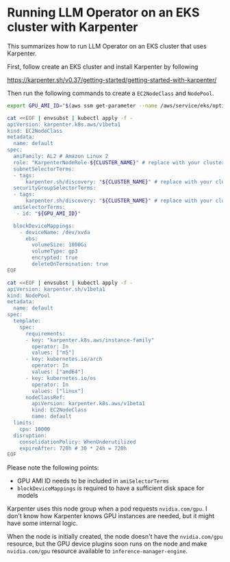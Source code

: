 # Running LLM Operator on an EKS cluster with Karpenter

This summarizes how to run LLM Operator on an EKS cluster that uses
Karpenter.

First, follow create an EKS cluster and install Karpenter by following

https://karpenter.sh/v0.37/getting-started/getting-started-with-karpenter/

Then run the following commands to create a `EC2NodeClass` and `NodePool`.

```bash
export GPU_AMI_ID="$(aws ssm get-parameter --name /aws/service/eks/optimized-ami/${K8S_VERSION}/amazon-linux-2-gpu/recommended/image_id --query Parameter.Value --output text)"

cat <<EOF | envsubst | kubectl apply -f -
apiVersion: karpenter.k8s.aws/v1beta1
kind: EC2NodeClass
metadata:
  name: default
spec:
  amiFamily: AL2 # Amazon Linux 2
  role: "KarpenterNodeRole-${CLUSTER_NAME}" # replace with your cluster name
  subnetSelectorTerms:
  - tags:
      karpenter.sh/discovery: "${CLUSTER_NAME}" # replace with your cluster name
  securityGroupSelectorTerms:
  - tags:
      karpenter.sh/discovery: "${CLUSTER_NAME}" # replace with your cluster name
  amiSelectorTerms:
   - id: "${GPU_AMI_ID}"

  blockDeviceMappings:
    - deviceName: /dev/xvda
      ebs:
        volumeSize: 1000Gi
        volumeType: gp3
        encrypted: true
        deleteOnTermination: true
EOF

cat <<EOF | envsubst | kubectl apply -f -
apiVersion: karpenter.sh/v1beta1
kind: NodePool
metadata:
  name: default
spec:
  template:
    spec:
      requirements:
      - key: "karpenter.k8s.aws/instance-family"
        operator: In
        values: ["m5"]
      - key: kubernetes.io/arch
        operator: In
        values: ["amd64"]
      - key: kubernetes.io/os
        operator: In
        values: ["linux"]
      nodeClassRef:
        apiVersion: karpenter.k8s.aws/v1beta1
        kind: EC2NodeClass
        name: default
  limits:
    cpu: 10000
  disruption:
    consolidationPolicy: WhenUnderutilized
    expireAfter: 720h # 30 * 24h = 720h
EOF
```

Please note the following points:

- GPU AMI ID needs to be included in `amiSelectorTerms`
- `blockDeviceMappings` is required to have a sufficient disk space for models

Karpenter uses this node group when a pod requests `nvidia.com/gpu`. I
don't know how Karpenter knows GPU instances are needed, but it might
have some internal logic.

When the node is initially created, the node doesn't have the
`nvidia.com/gpu` resource, but the GPU device plugins soon runs on the
node and make `nvidia.com/gpu` resource available to
`inference-manager-engine`.
